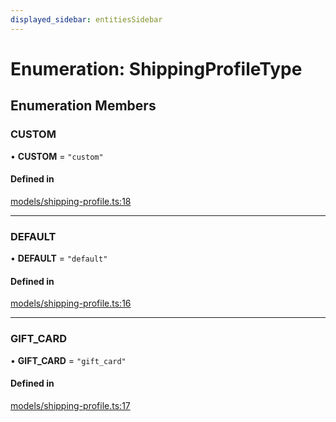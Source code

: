 ```yaml
---
displayed_sidebar: entitiesSidebar
---
```


# Enumeration: ShippingProfileType

## Enumeration Members

### CUSTOM

• **CUSTOM** = ``"custom"``

#### Defined in

[models/shipping-profile.ts:18](https://github.com/medusajs/medusa/blob/b38f73726/packages/medusa/src/models/shipping-profile.ts#L18)

___

### DEFAULT

• **DEFAULT** = ``"default"``

#### Defined in

[models/shipping-profile.ts:16](https://github.com/medusajs/medusa/blob/b38f73726/packages/medusa/src/models/shipping-profile.ts#L16)

___

### GIFT\_CARD

• **GIFT\_CARD** = ``"gift_card"``

#### Defined in

[models/shipping-profile.ts:17](https://github.com/medusajs/medusa/blob/b38f73726/packages/medusa/src/models/shipping-profile.ts#L17)

